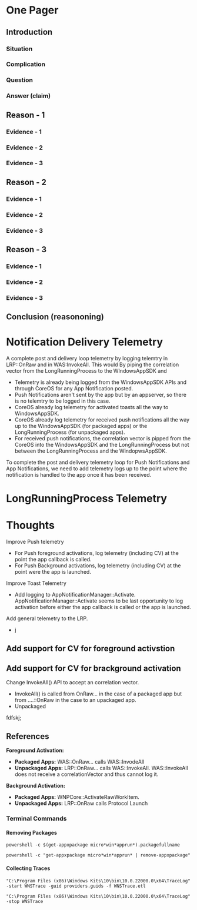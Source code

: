 # One Pager
## Introduction
### Situation
### Complication
### Question
### Answer (claim)
## Reason - 1
### Evidence - 1
### Evidence - 2
### Evidence - 3
## Reason - 2
### Evidence - 1
### Evidence - 2
### Evidence - 3
## Reason - 3
### Evidence - 1
### Evidence - 2
### Evidence - 3

## Conclusion (reasononing)

# Notification Delivery Telemetry
A complete post and delivery loop telemetry by logging telemtry in LRP::OnRaw and in WAS:InvokeAll. This would By piping the correlation vector from the LongRunningProcess to the WIndowsAppSDK and 

* Telemetry is already being logged from the WindowsAppSDK APIs and through CoreOS for any App Notification posted.
*  Push Notifications aren't sent by the app but by an appserver, so there is no telemtry to be logged in this case.
* CoreOS already log telemetry for activated toasts all the way to WindowsAppSDK.
* CoreOS already log telemetry for received push notifications all the way up to the WindowsAppSDK (for packaged apps) or the LongRunningProcess (for unpackaged apps).
* For received push notifications, the correlation vector is pipped from the CoreOS into the WindowsAppSDK and the LongRunningProcess but not between the LongRunningProcess and the WindopwsAppSDK.

To complete the post and delivery telemetry loop for Push Notifications and App Notifications, we need to add telemetry logs up to the point where the notification is handled to the app once it has been received.

# LongRunningProcess Telemetry
# Thoughts

Improve Push telemetry 
* For Push foreground activations, log telemetry (including CV) at the point the app callback is called.  
* For Push Background activations, log telemetry (including CV) at the point were the app is launched.

Improve Toast Telemetry
* Add logging to AppNotificationManager::Activate.
AppNotificationManager::Activate seems to be last opportunity to log activation before either the app callback is called or the app is launched.

Add general telemetry to the LRP.
* j

## Add support for CV for foreground activstion

## Add support for CV for brackground activation

Change InvokeAll() API to accept an correlation vector.
* InvokeAll() is called from OnRaw... in the case of a packaged app but from ....::OnRaw in the case to an upackaged app. 
* Unpackaged

fdfskj;
## References
**Foreground Activation:**
* **Packaged Apps:** WAS::OnRaw... calls WAS::InvodeAll
* **Unpackaged Apps:** LRP::OnRaw... calls WAS::InvokeAll.
WAS::InvokeAll does not receive a correlationVector and thus cannot log it.

**Background Activation:**
* **Packaged Apps:** WNPCore::ActivateRawWorkItem.
* **Unpackaged Apps:** LRP::OnRaw calls Protocol Launch

### Terminal Commands
#### Removing Packages
```
powershell -c $(get-appxpackage micro*win*apprun*).packagefullname
```
```
powershell -c "get-appxpackage micro*win*apprun* | remove-appxpackage"
```
#### Collecting Traces
```
"C:\Program Files (x86)\Windows Kits\10\bin\10.0.22000.0\x64\TraceLog" -start WNSTrace -guid providers.guids -f WNSTrace.etl
```
```
"C:\Program Files (x86)\Windows Kits\10\bin\10.0.22000.0\x64\TraceLog" -stop WNSTrace
```
